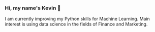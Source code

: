 ### Hi, my name's Kevin 👋

I am currently improving my Python skills for Machine Learning. Main interest is using data science in the fields of Finance and Marketing.

<!--
**Kevin-Craft/kevin-craft** is a ✨ _special_ ✨ repository because its `README.md` (this file) appears on your GitHub profile.

Improving my Python, SQL and Machine Learning skills everyday...


Here are some ideas to get you started:

- 🔭 I’m currently working on ...
- 🌱 I’m currently learning ...
- 👯 I’m looking to collaborate on ...
- 🤔 I’m looking for help with ...
- 💬 Ask me about ...

- 📫 How to reach me:
E: info@kevincraft.me



- 😄 Pronouns: ...
- ⚡ Fun fact: ...
-->
